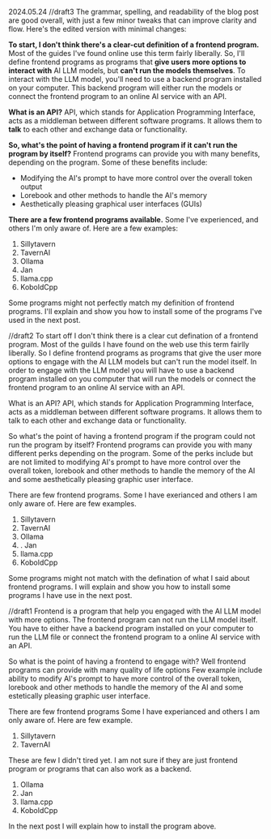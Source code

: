 2024.05.24
//draft3
The grammar, spelling, and readability of the blog post are good overall, with just a few minor tweaks that can improve clarity and flow. Here's the edited version with minimal changes:

**To start, I don't think there's a clear-cut definition of a frontend program.** Most of the guides I've found online use this term fairly liberally. So, I'll define frontend programs as programs that **give users more options to interact with** AI LLM models, but **can't run the models themselves**. To interact with the LLM model, you'll need to use a backend program installed on your computer. This backend program will either run the models or connect the frontend program to an online AI service with an API.

**What is an API?**
API, which stands for Application Programming Interface, acts as a middleman between different software programs. It allows them to **talk** to each other and exchange data or functionality.

**So, what's the point of having a frontend program if it can't run the program by itself?** Frontend programs can provide you with many benefits, depending on the program. Some of these benefits include:

- Modifying the AI's prompt to have more control over the overall token output
- Lorebook and other methods to handle the AI's memory
- Aesthetically pleasing graphical user interfaces (GUIs)

**There are a few frontend programs available.** Some I've experienced, and others I'm only aware of. Here are a few examples:

1. Sillytavern
2. TavernAI
3. Ollama
4. Jan
5. llama.cpp
6. KoboldCpp

Some programs might not perfectly match my definition of frontend programs. I'll explain and show you how to install some of the programs I've used in the next post.


//draft2
To start off I don't think there is a clear cut defination of a frontend program. Most of the guilds I have found on the web use this term fairlly liberally. So I define frontend programs as programs that give the user more options to engage with the AI LLM models but can't run the model itself. In order to engage with the LLM model you will have to use a backend program installed on you computer that will run the models or connect the frontend program to an online AI service with an API.

What is an API?
API, which stands for Application Programming Interface, acts as a middleman between different software programs. It allows them to talk to each other and exchange data or functionality.

So what's the point of having a frontend program if the program could not run the program by itself? Frontend programs can provide you with many different perks depending on the program. Some of the perks include but are not limited to modifying AI's prompt to have more control over the overall token, lorebook and other methods to handle the memory of the AI and some aesthetically pleasing graphic user interface. 

There are few frontend programs. Some I have exerianced and others I am only aware of. Here are few examples.
1. Sillytavern
2. TavernAI
3. Ollama
4. . Jan
5. llama.cpp
6. KoboldCpp

Some programs might not match with the defination of what I said about frontend programs. I will explain and show you how to install some programs I have use in the next post. 



//draft1
Frontend is a program that help you engaged with the AI LLM model with more options. The frontend program can not run the LLM model itself. You have to either have a backend program installed on your computer to run the LLM file or connect the frontend program to a online AI service with an API. 

So what is the point of having a frontend to engage with? Well frontend programs can provide with many quality of life options Few example include ability to modify AI's prompt to have more control of the overall token, lorebook and other methods to handle the memory of the AI and some estetically pleasing graphic user interface. 

There are few frontend programs Some I have experianced and others I am only aware of. Here are few example. 

1. Sillytavern
2. TavernAI

These are few I didn't tired yet. I am not sure if they are just frontend program or programs that can also work as a backend. 

1. Ollama
2. Jan
3. llama.cpp
4. KoboldCpp

In the next post I will explain how to install the program above. 

